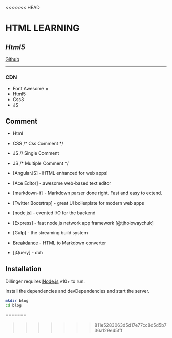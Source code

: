 <<<<<<< HEAD
# HTML LEARNING
## _Html5_



[Github](https://github.com/sunqfuu/2_Miuul_Html)

---
### CDN 

- Font Awesome = <link rel="stylesheet" href="https://cdnjs.cloudflare.com/ajax/libs/font-awesome/6.7.2/css/all.min.css" integrity="sha512-Evv84Mr4kqVGRNSgIGL/F/aIDqQb7xQ2vcrdIwxfjThSH8CSR7PBEakCr51Ck+w+/U6swU2Im1vVX0SVk9ABhg==" crossorigin="anonymous" referrerpolicy="no-referrer" />
- Html5
- Css3
- JS

## Comment

- Html <!-- Html Comment -->
- CSS /* Css Comment */
- JS  // Single Comment 
- JS  /* Multiple Comment */




- [AngularJS] - HTML enhanced for web apps!
- [Ace Editor] - awesome web-based text editor
- [markdown-it] - Markdown parser done right. Fast and easy to extend.
- [Twitter Bootstrap] - great UI boilerplate for modern web apps
- [node.js] - evented I/O for the backend
- [Express] - fast node.js network app framework [@tjholowaychuk]
- [Gulp] - the streaming build system
- [Breakdance](https://breakdance.github.io/breakdance/) - HTML
to Markdown converter
- [jQuery] - duh



## Installation

Dillinger requires [Node.js](https://nodejs.org/) v10+ to run.

Install the dependencies and devDependencies and start the server.

```sh
mkdir blog
cd blog
```
=======

>>>>>>> 811e5283063d5d17e77cc8d5d5b736a129e45fff
